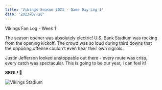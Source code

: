 ```yaml
---
title: 'Vikings Season 2023 - Game Day Log 1'
date: '2023-07-20'
---
```


Vikings Fan Log - Week 1

The season opener was absolutely electric! U.S. Bank Stadium was rocking from the opening kickoff. 
The crowd was so loud during third downs that the opposing offense couldn't even hear their own signals.

Justin Jefferson looked unstoppable out there - every route was crisp, every catch was spectacular. 
This is going to be our year, I can feel it!

**SKOL!** 🏈

![Vikings Stadium](https://images.pexels.com/photos/1618200/pexels-photo-1618200.jpeg?auto=compress&cs=tinysrgb&w=400)